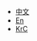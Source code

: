 
* [中文](/ZH/Unity3D/sdk_summary.md)
* [En](/EN/Unity3D/sdk_summary.md)
* [KrC](/KR/Unity3D/sdk_summary.md)

